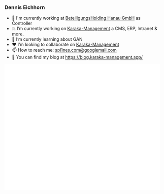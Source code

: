 ### Dennis Eichhorn

- :office: I'm currently working at [BeteiligungsHolding Hanau GmbH](https://www.bhg-hanau.de/) as Controller
- :boom: I’m currently working on [Karaka-Management](https://github.com/Karaka-Management/) a CMS, ERP, Intranet & more.
- :seedling: I’m currently learning about GAN
- :heart: I’m looking to collaborate on [Karaka-Management](https://github.com/Karaka-Management/)
- :mailbox: How to reach me: spl1nes.com@googlemail.com
- :pencil: You can find my blog at https://blog.karaka-management.app/

<p align="center">
  <img src="https://raw.githubusercontent.com/spl1nes/spl1nes/master/metrics.plugin.achievements.compact.svg" alt="Achievements">
</p>
